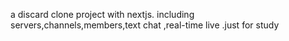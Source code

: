 
a discard clone project with nextjs. including servers,channels,members,text chat ,real-time live .just for study
